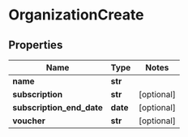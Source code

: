 # OrganizationCreate

## Properties
Name | Type | Notes
------------ | ------------- | -------------
**name** | **str** | 
**subscription** | **str** | [optional] 
**subscription_end_date** | **date** | [optional] 
**voucher** | **str** | [optional] 


